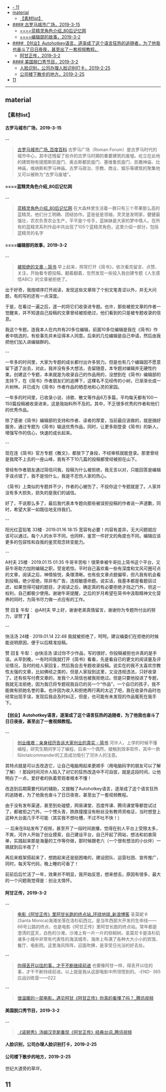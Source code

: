 
- [- 11](#11)
- [material](#material)
  - [【素材list】](#%E7%B4%A0%E6%9D%90list)
- [#### 古罗马城市广场，2019-3-15](#%E5%8F%A4%E7%BD%97%E9%A9%AC%E5%9F%8E%E5%B8%82%E5%B9%BF%E5%9C%BA2019-3-15)
    - [====蓝精灵角色介绍_80后记忆网](#%E8%93%9D%E7%B2%BE%E7%81%B5%E8%A7%92%E8%89%B2%E4%BB%8B%E7%BB%8D80%E5%90%8E%E8%AE%B0%E5%BF%86%E7%BD%91)
    - [====编辑部的故事，2019-3-2](#%E7%BC%96%E8%BE%91%E9%83%A8%E7%9A%84%E6%95%85%E4%BA%8B2019-3-2)
- [#### 【创业】Autohotkey语言，逐渐成了这个语言狂热的追随者，为了他我也奋斗了日日夜夜，甚至出了一套视频教程。](#%E5%88%9B%E4%B8%9Aautohotkey%E8%AF%AD%E8%A8%80%E9%80%90%E6%B8%90%E6%88%90%E4%BA%86%E8%BF%99%E4%B8%AA%E8%AF%AD%E8%A8%80%E7%8B%82%E7%83%AD%E7%9A%84%E8%BF%BD%E9%9A%8F%E8%80%85%E4%B8%BA%E4%BA%86%E4%BB%96%E6%88%91%E4%B9%9F%E5%A5%8B%E6%96%97%E4%BA%86%E6%97%A5%E6%97%A5%E5%A4%9C%E5%A4%9C%E7%94%9A%E8%87%B3%E5%87%BA%E4%BA%86%E4%B8%80%E5%A5%97%E8%A7%86%E9%A2%91%E6%95%99%E7%A8%8B)
    - [阿甘正传，2019-3-2](#%E9%98%BF%E7%94%98%E6%AD%A3%E4%BC%A02019-3-2)
- [#### 美国脱口秀节目，2019-3-2](#%E7%BE%8E%E5%9B%BD%E8%84%B1%E5%8F%A3%E7%A7%80%E8%8A%82%E7%9B%AE2019-3-2)
    - [人脸识别，公司办理人脸识别打卡，2019-2-25](#%E4%BA%BA%E8%84%B8%E8%AF%86%E5%88%AB%E5%85%AC%E5%8F%B8%E5%8A%9E%E7%90%86%E4%BA%BA%E8%84%B8%E8%AF%86%E5%88%AB%E6%89%93%E5%8D%A12019-2-25)
    - [公司楼下散步的地方，2019-2-25](#%E5%85%AC%E5%8F%B8%E6%A5%BC%E4%B8%8B%E6%95%A3%E6%AD%A5%E7%9A%84%E5%9C%B0%E6%96%B92019-2-25)
- [11](#11)
------------------------------------

## material
### 【素材list】

#### 古罗马城市广场，2019-3-15
--
> [古罗马城市广场_百度百科](https://baike.baidu.com/item/%E5%8F%A4%E7%BD%97%E9%A9%AC%E5%9F%8E%E5%B8%82%E5%B9%BF%E5%9C%BA/3876481)
> 古罗马广场（Roman Forum）是古罗马时代的城市中心，其中还残留了些许的古罗马时期的重要建筑的废墟。屹立在此地的建筑物有提图斯凯旋门、奥古斯都凯旋门、塞维鲁凯旋门、凯撒神庙、灶神庙，维纳斯和罗马神庙。古罗马政治、宗教、商业、娱乐等建筑的聚集地又可以被称为“古罗马废墟”。




#### ====蓝精灵角色介绍_80后记忆网

--
> [蓝精灵角色介绍_80后记忆网](http://www.80sjy.net/cartoon/oumei/smurfs-characters.html)
> 在大森林里生活着一群只有三个苹果那么高的蓝精灵。他们分工明确、团结协作。蓝爸爸是领袖，灵灵是发明家，健健最强壮，农农负责农业生产，平平是个号手，蓝妹妹是大家的梦中情人。在所有的蓝精灵系列作品中共出现了105个蓝精灵角色，这里介绍一部分，包括蓝精灵的名字





#### ====编辑部的故事，2019-3-2



--
> [被拒绝的文章 - 简书](https://www.jianshu.com/p/7c0113dc5f2c)
> 早上起来，照常打开《简书》，依次看完留言、点赞、关注，开始看专题投稿，翻着翻着，忽然发现一些投入我创建专题《人生感悟ABC》的文章被拒绝了。

出于好奇，我按顺序打开阅读，发现这些文章除了个别文笔青涩以外，并无大问题，有的写的还有一点深度。

于是，在看过一遍之后，逐一的将它们收录进专题。也许，那些被拒文章的作者一觉醒来，并不知道自己投稿的文章曾经被拒绝过，他们看到的只是被专题收录的信息。

我这个专题，连我本人在内共有20多位编辑，前面10多位编辑是我在《简书》作者中挑选的，有些事先并未征得本人同意。后来的几位编辑是自己申请，然后由我把他们加入进编辑群的。


--

一年多的时间里，大家为专题的成长都付出许多努力。但是也有几个编辑因不愿意留下退了出去，对此，我并没有多大想法，去留随意，本专题对编辑并无硬性约束。创建这个专题，本来就是为收录自己的作品用的，没想到在《简书》编辑部的支持下，在《简书》作者朋友们的追捧下，这棵名不见经传的小树，已渐渐长成一片树林。并已成为《简书》作者作品的栖息地和心灵的家园。

一年多的时间里，已收录小说、诗歌、散文等作品6万多篇，平均每天都有100一150篇投稿被收录进来，这是我始料所不及的。其中，不乏很多优秀的作者和他们的优秀作品。

除了感谢《简书》编辑部的支持和作者、读者的厚爱，当前最应该做的，就是搞好服务，通过专题为《简书》输送优秀作品，同时，让更多刚登录《简书》的新人，增强写作的信心，快速的成长起来。

--

现在连《简书》官方专题《散文》，都放下了身段，不经审核就能登录。那里曾经是我爬不上去的一座山峰，我有不下10几篇的投稿都曾经被拒在山下。

曾经有作者朋友通过简信问我，投稿为什么被拒绝，我无言以对，只能回答是编辑手误点错了，我不是怕什么，我是不忍伤人家的热心。

《简书》上类似的专题并不少，作者的心被伤了，不投你这个专题就是了。人家并没有多大损失，损失的是我们的诚信。

好了，不说那么多了，最后我代表本专题向那些被误拒投稿的作者说一声道歉，同时，希望大家一如既往地支持我们。

--

阳光红蓝铅笔 
33楼 · 2019.01.16 18:15
宽容有必要！内容有差异，无大问题就应该可以通过。每个人的水平不同，也同样，鉴赏一件好文的角度也不同。编辑应该更多的包容性和自我的鉴赏观念转变能力。

--

A村夫
25楼 · 2019.01.15 01:35
牛哥辛苦啦！很荣幸被牛哥拉上简书这个平台，又获牛哥助力加附编辑之职，受宠若惊。平时自己喜欢看一些有深度和文风可圈可点的文章，阅读之后，神情愉悦，条理清晰。也有些文章点题偏窄，但凡我有机会看到投稿，绝少拒绝，除非有广告，违规敏感命题。说实话，我基本都是看题目过滤，如果觉得可疑的题目，才阅读之后，确定真的有必要拒绝才挡之门外，但这一权利，自己都极少使用。谢谢牛哥提醒，之后的岁月希望在简书中汲取精神文化营养的同时，为简书尽力做一点应有的工作。

赞  回复
牛犁：  @A村夫 早上好，谢谢老弟真情留言，谢谢你为专题所付出的努力，谬赞了🙏

--

快活汤 
24楼 · 2019.01.14 22:48
我就被拒绝了，呵呵。建议编委们在拒绝的时候能说明原因，便于以后精准投稿。

赞  回复
牛犁：  @快活汤 读过你不少作品，写的很好，你投稿被拒也许真的是手误。从早到晚，一有时间我就打开《简书》看看，先是看自已的更文的阅读量及评论情况，及时的给人家回复，然后我会去专题收录投稿。说实在的我不太喜欢宗教性太强的文章，比如佛经之类的，但是人家投到这里，又没违规违法，只好收录了。还有些写付费文章的，发我个人简信也被我拒绝过。但是只要他投进了专题，我就无法拒绝，因为我已将专题视我自已的另一个“作品”，一个自已的孩子，我不能做有损她名誉的事。也许因为收入和拒绝两行离的太近了吧，我在收录作品时也经常出现手误，发现后我会及时纠正，但是，也可能有未发现的作品冤死在我手下。


#### 【创业】Autohotkey语言，逐渐成了这个语言狂热的追随者，为了他我也奋斗了日日夜夜，甚至出了一套视频教程。
--
> [创业维艰：亲身经历告诉大家创业的真实 - 简书](https://www.jianshu.com/p/53dd4b9d6082)
> 河许人，上学的时候不懂编程，研究生期间学习了编程，后来一个偶然，接触到效率软件，其中一款叫totalcommander的工具成功吸引了河许人的注意。

其特点就是可以去改造它，让自己电脑用起来更顺手（用电脑码字的朋友可以了解了解）！那段时间河许人陷入了对它的狂热改造中不可自拔，就是这段时间，让他明白了一点，爱好者的执着旁观者根本不懂！

改造到后期需要代码的辅助，又接触了Autohotkey语言，逐渐成了这个语言狂热的追随者，为了他我也奋斗了日日夜夜，甚至出了一套视频教程。

由于没有发布渠道，甚至到处碰壁，网易课堂、百度传课、腾讯课堂等都尝试过了，都被拒之门外，一个愣头青，跌跌撞撞没有粉丝没有教师资格证，当时想登上这种大台面几乎不可能（其实我不想吐槽，不过不吐不快！）

--
后来在B站发布了视频，甚至开了一段时间直播，觉得在别人平台上受限太多，不爽，河许人开始了创业摸索，自己建设平台，自己开起了网站，想法和初衷简单，实践起来那是海量的工作等你做，那时候跟老六（一个很有想法的小伙伴）一搞就到后半夜了！

再后来框架搭起来了，想跑起来还是挺困难的，建设团队、运营社团、宣传推广，同时，每天写代码，晚上睡的可香了！

前前后后忙活了一年，效果并不明显，我开始反思，想来想去，原因有很多，最大的一个问题我觉得是：创业太情怀。


#### 阿甘正传，2019-3-2

--
> [电影《阿甘正传》里阿甘长跑的终点站_环绕地球_新浪博客](http://blog.sina.com.cn/s/blog_9e8da189010176ep.html)
> 圣莫妮卡(Santa Monica)海滩坐落在洛杉矶西北，是当年西部大开发的生命线——66号公路的终点，也是电影《阿甘正传》里阿甘长跑的终点站。常年都是澄清的蓝天，白色的沙滩，沙滩上有一片一片的棕榈树。圣莫尼卡是洛杉矶诸多小城中非常有代表性的海滨城市，海岸上布满了各种大大小小的宾馆、餐厅、电影院。这里海风阵阵，迎面吹拂，是享受日光浴的好去处。




--
> [你得丢开以往的事，才干不断继续前进](http://www.9nalidai.com/yxwz/13.html)
> 也要像阿甘一样，得丢开以往的事，才干不断持续前进。以上就是我从这部电影中所领悟到的。-END-   365应战训练营——022


--
> [很温暖的一部电影，遇见阿甘《阿甘正传》你真的看懂了吗？_腾讯视频](https://v.qq.com/x/page/w0523d4ph2n.html)
> 


#### 美国脱口秀节目，2019-3-2
--
> [《诺顿秀》汤姆汉克斯重现《阿甘正传》经典台词_腾讯视频](https://v.qq.com/x/page/x0500mc3rom.html)
> 





#### 人脸识别，公司办理人脸识别打卡，2019-2-25

#### 公司楼下散步的地方，2019-2-25
世纪大道旁的草坪，

## 11